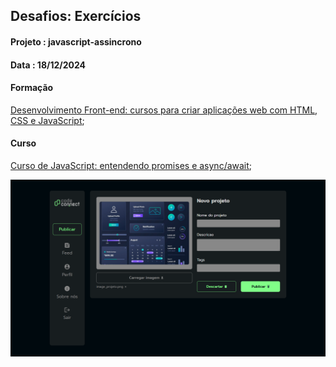 ## Desafios: Exercícios
#### Projeto : javascript-assincrono
#### Data    : 18/12/2024

#### Formação
[Desenvolvimento Front-end: cursos para criar aplicações web com HTML, CSS e JavaScript](https://cursos.alura.com.br/formacao-javascript-front-end);

#### Curso
[Curso de JavaScript: entendendo promises e async/await](https://cursos.alura.com.br/course/javascript-entendendo-promises-async-await/task/162885);

![Tela do projeto.](./img/TELA-FINAL-DO-PROJETO.png "Tela do projeto")